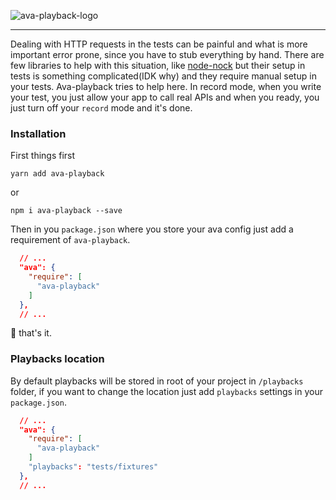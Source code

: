 ![ava-playback-logo](http://i.imgur.com/FP71xh5.png)

___

Dealing with HTTP requests in the tests can be painful and what is more important error prone, since you have to stub everything by hand. There are few libraries to help with this situation, like [node-nock](https://github.com/node-nock/nock) but their setup in tests is something complicated(IDK why) and they require manual setup in your tests. Ava-playback tries to help here. In record mode, when you write your test, you just allow your app to call real APIs and when you ready, you just turn off your `record` mode and it's done.


### Installation
First things first

```
yarn add ava-playback
```

or

```
npm i ava-playback --save
```

Then in you `package.json` where you store your ava config just add a requirement of `ava-playback`.

```json
  // ...
  "ava": {
    "require": [
      "ava-playback"
    ]
  },
  // ...
```

🎉 that's it.

### Playbacks location

By default playbacks will be stored in root of your project in `/playbacks` folder, if you want to change the location just add `playbacks` settings in your `package.json`.

```json
  // ...
  "ava": {
    "require": [
      "ava-playback"
    ]
    "playbacks": "tests/fixtures"
  },
  // ...
```
